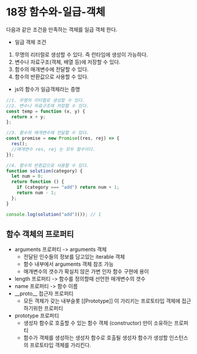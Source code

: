 # 18장 함수와-일급-객체

다음과 같은 조건을 만족하는 객체를 일급 객체 한다.

- 일급 객체 조건

1. 무명의 리터럴로 생성할 수 있다. 즉 런타임에 생성이 가능하다.
1. 변수나 자료구조(객체, 배열 등)에 저장할 수 있다.
1. 함수의 매개변수에 전달할 수 있다.
1. 함수의 반환값으로 사용할 수 있다.

- js의 함수가 일급객체라는 증명

```js
//1. 무명의 리터럴로 생성할 수 있다.
//2. 변수나 자료구조에 저장할 수 있다.
const temp = function (x, y) {
  return x + y;
};

//3. 함수의 매개변수에 전달할 수 있다.
const promise = new Promise((res, rej) => {
  res();
  //매개변수 res, rej 는 모두 함수이다.
});

//4. 함수의 반환값으로 사용할 수 있다.
function solution(category) {
  let num = 0;
  return function () {
    if (category === "add") return num + 1;
    return num - 1;
  };
}

console.log(solution("add")()); // 1
```

## 함수 객체의 프로퍼티

- arguments 프로퍼티 -> arguments 객체
  - 전달된 인수들의 정보를 담고있는 iterable 객체
  - 함수 내부에서 arguments 객체 참조 가능
  - 매개변수의 갯수가 확실치 않은 가변 인자 함수 구현에 용이
- length 프로퍼티 -> 함수를 정의할때 선언한 매개변수의 갯수
- name 프로퍼티 -> 함수 이름
- \_\_proto\_\_ 접근자 프로퍼티
  - 모든 객체가 갖는 내부슬롯 [[Prototype]] 이 가리키는 프로토타입 객체에 접근하기위한 프로퍼티
- prototype 프로퍼티
  - 생성자 함수로 호출할 수 있는 함수 객체 (constructor) 만이 소유하는 프로퍼티
  - 함수가 객체를 생성하는 생성자 함수로 호출될 생성자 함수가 생성할 인스턴스의 프로토타입 객체를 가리킨다.
